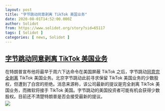 ```yaml
---
layout: post
title: "字节跳动同意剥离 TikTok 美国业务"
date: 2020-08-01T14:52:00.000Z
author: Solidot
from: https://www.solidot.org/story?sid=65117
tags: [ Solidot ]
categories: [ news, Solidot ]
---
```

<!--1596293520000-->
[字节跳动同意剥离 TikTok 美国业务](https://www.solidot.org/story?sid=65117)
------

<div>
在特朗普宣布他将最早于周六下达命令在美国屏蔽 TikTok 之后，字节跳动<a href="https://www.reuters.com/article/us-usa-tiktok-bytedance-exclusive/exclusive-tiktoks-chinese-owner-offers-to-forego-stake-to-clinch-u-s-deal-sources-idUSKBN24X3SK" target="_blank"><u>同意完全剥离</u></a> TikTok 美国业务。北京字节跳动此前寻求保留 TikTok 美国业务的少数股权，但遭到了白宫的拒绝。消息来源称，该公司最新的提议是完全剥离 TikTok 美国业务，而微软将接手 TikTok 美国。字节跳动的美国投资者可能有机会获得少数股权。目前还不清楚特朗普是否会接受最新的提议。                      <img src="https://img.solidot.org//0/446/liiLIZF8Uh6yM.jpg" style="display:block;margin:5px 0" referrerpolicy="no-referrer">
</div>
